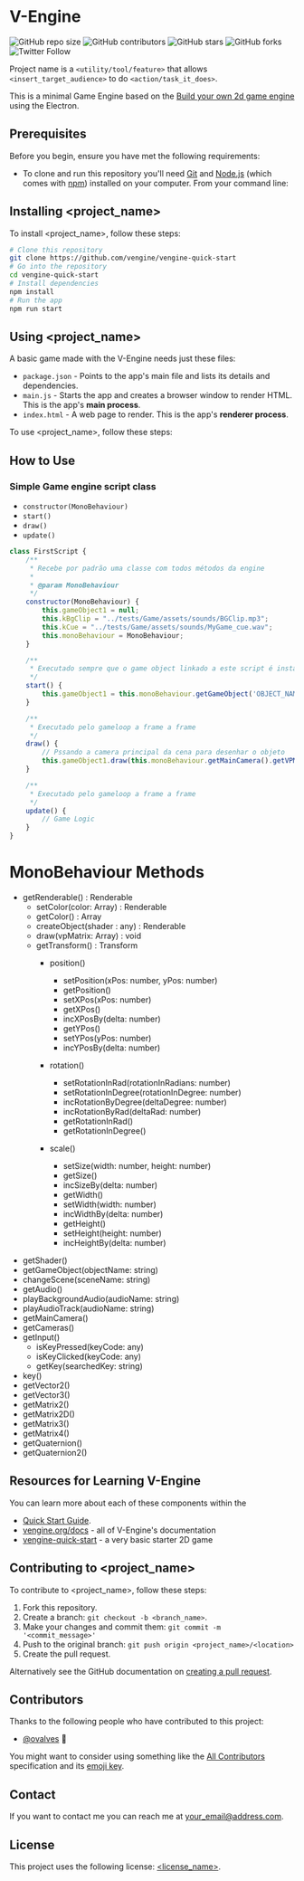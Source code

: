 # V-Engine

<!--- These are examples. See https://shields.io for others or to customize this set of shields. You might want to include dependencies, project status and licence info here --->
![GitHub repo size](https://img.shields.io/github/repo-size/ovalves/selene)
![GitHub contributors](https://img.shields.io/github/contributors/ovalves/selene)
![GitHub stars](https://img.shields.io/github/stars/ovalves/selene?style=social)
![GitHub forks](https://img.shields.io/github/forks/ovalves/selene?style=social)
![Twitter Follow](https://img.shields.io/twitter/follow/v1ndite?style=social)

Project name is a `<utility/tool/feature>` that allows `<insert_target_audience>` to do `<action/task_it_does>`.

This is a minimal Game Engine based on the [Build your own 2d game engine](https://github.com/apress/build-your-own-2d-game-engine) using the Electron.

## Prerequisites

Before you begin, ensure you have met the following requirements:
<!--- These are just example requirements. Add, duplicate or remove as required --->
* To clone and run this repository you'll need [Git](https://git-scm.com) and [Node.js](https://nodejs.org/en/download/) (which comes with [npm](http://npmjs.com)) installed on your computer. From your command line:

## Installing <project_name>

To install <project_name>, follow these steps:

```bash
# Clone this repository
git clone https://github.com/vengine/vengine-quick-start
# Go into the repository
cd vengine-quick-start
# Install dependencies
npm install
# Run the app
npm run start
```

## Using <project_name>

A basic game made with the V-Engine needs just these files:

- `package.json` - Points to the app's main file and lists its details and dependencies.
- `main.js` - Starts the app and creates a browser window to render HTML. This is the app's **main process**.
- `index.html` - A web page to render. This is the app's **renderer process**.

To use <project_name>, follow these steps:

## How to Use
### Simple Game engine script class
- `constructor(MonoBehaviour)`
- `start()`
- `draw()`
- `update()`
```js
class FirstScript {
    /**
     * Recebe por padrão uma classe com todos métodos da engine
     *
     * @param MonoBehaviour
     */
    constructor(MonoBehaviour) {
        this.gameObject1 = null;
        this.kBgClip = "../tests/Game/assets/sounds/BGClip.mp3";
        this.kCue = "../tests/Game/assets/sounds/MyGame_cue.wav";
        this.monoBehaviour = MonoBehaviour;
    }

    /**
     * Executado sempre que o game object linkado a este script é instanciado na cena
     */
    start() {
        this.gameObject1 = this.monoBehaviour.getGameObject('OBJECT_NAME');
    }

    /**
     * Executado pelo gameloop a frame a frame
     */
    draw() {
        // Pssando a camera principal da cena para desenhar o objeto
        this.gameObject1.draw(this.monoBehaviour.getMainCamera().getVPMatrix());
    }

    /**
     * Executado pelo gameloop a frame a frame
     */
    update() {
        // Game Logic
    }
}
```

# MonoBehaviour Methods
- getRenderable() : Renderable
    * setColor(color: Array<number>) : Renderable
    * getColor() : Array<number>
    * createObject(shader : any) : Renderable
    * draw(vpMatrix: Array<number>) : void
    * getTransform() : Transform
        * position()
            * setPosition(xPos: number, yPos: number)
            * getPosition()
            * setXPos(xPos: number)
            * getXPos()
            * incXPosBy(delta: number)
            * getYPos()
            * setYPos(yPos: number)
            * incYPosBy(delta: number)
        * rotation()
            * setRotationInRad(rotationInRadians: number)
            * setRotationInDegree(rotationInDegree: number)
            * incRotationByDegree(deltaDegree: number)
            * incRotationByRad(deltaRad: number)
            * getRotationInRad()
            * getRotationInDegree()

        * scale()
            * setSize(width: number, height: number)
            * getSize()
            * incSizeBy(delta: number)
            * getWidth()
            * setWidth(width: number)
            * incWidthBy(delta: number)
            * getHeight()
            * setHeight(height: number)
            * incHeightBy(delta: number)
* getShader()
* getGameObject(objectName: string)
* changeScene(sceneName: string)
* getAudio()
* playBackgroundAudio(audioName: string)
* playAudioTrack(audioName: string)
* getMainCamera()
* getCameras()
* getInput()
    * isKeyPressed(keyCode: any)
    * isKeyClicked(keyCode: any)
    * getKey(searchedKey: string)
* key()
* getVector2()
* getVector3()
* getMatrix2()
* getMatrix2D()
* getMatrix3()
* getMatrix4()
* getQuaternion()
* getQuaternion2()

## Resources for Learning V-Engine
You can learn more about each of these components within the
- [Quick Start Guide](https://github-url).
- [vengine.org/docs](https://electronjs.org/docs) - all of V-Engine's documentation
- [vengine-quick-start](https://github.com/vengine/vengine-quick-start) - a very basic starter 2D game


## Contributing to <project_name>
<!--- If your README is long or you have some specific process or steps you want contributors to follow, consider creating a separate CONTRIBUTING.md file--->
To contribute to <project_name>, follow these steps:

1. Fork this repository.
2. Create a branch: `git checkout -b <branch_name>`.
3. Make your changes and commit them: `git commit -m '<commit_message>'`
4. Push to the original branch: `git push origin <project_name>/<location>`
5. Create the pull request.

Alternatively see the GitHub documentation on [creating a pull request](https://help.github.com/en/github/collaborating-with-issues-and-pull-requests/creating-a-pull-request).

## Contributors

Thanks to the following people who have contributed to this project:

* [@ovalves](https://github.com/ovalves) 📖

You might want to consider using something like the [All Contributors](https://github.com/all-contributors/all-contributors) specification and its [emoji key](https://allcontributors.org/docs/en/emoji-key).

## Contact

If you want to contact me you can reach me at <your_email@address.com>.

## License
<!--- If you're not sure which open license to use see https://choosealicense.com/--->

This project uses the following license: [<license_name>](<link>).